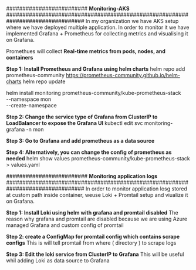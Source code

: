######################### **Monitoring-AKS** ################################################################################
In my organization we have AKS setup where we have deployed multiple application. In order to monitor it we have implemented Grafana + Prometheus for collecting metrics and visualising it on Grafana.

Promethues will collect **Real-time metrics from pods, nodes, and containers**


**Step 1: Install Prometheus and Grafana using helm charts**
helm repo add prometheus-community https://prometheus-community.github.io/helm-charts
helm repo update

helm install monitoring prometheus-community/kube-prometheus-stack \
  --namespace mon \
  --create-namespace

**Step 2: Change the service type of Grafana from ClusterIP to LoadBalancer to expose the Grafana UI**
kubectl edit svc monitoring-grafana -n mon


**Step 3: Go to Grafana and add prometheus as a data source**

**Step 4: Alternatively, you can change the config of prometheus as needed**
helm show values prometheus-community/kube-prometheus-stack > values.yaml



######################### **Monitoring application logs** ################################################################################
In order to monitor application losg stored at custom path inside container, weuse Loki + Promtail setup and viualize it on Grafana.


**Step 1: Install Loki using helm with grafana and promtail disabled**
The reason why grafana and promtail are disabled because we are using Azure managed Grafana and custom config of promtail


**Step 2: create a ConfigMap for promtail config which contains scrape configs**
This is will tell promtail from where ( directory ) to scrape logs


**Step 3: Edit the loki service from ClusterIP to Grafana**
This will be useful whil adding Loki as data source to Grafana
